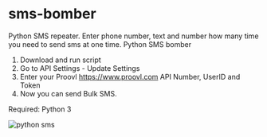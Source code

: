 # sms-bomber
Python SMS repeater. Enter phone number, text and number how many time you need to send sms at one time.
Python SMS bomber

1. Download and run script
2. Go to API Settings - Update Settings
3. Enter your Proovl <a href="https://www.proovl.com" target="_blank">https://www.proovl.com</a> API Number, UserID and Token
4. Now you can send Bulk SMS.

Required: Python 3 

![python sms](https://3.bp.blogspot.com/-auxxi1LOScE/XObXDPWD_sI/AAAAAAAABhY/qE_s__eOLtwG3aIz8d8-swT56XtvNOTMwCLcBGAs/s1600/pythonsms.png)
